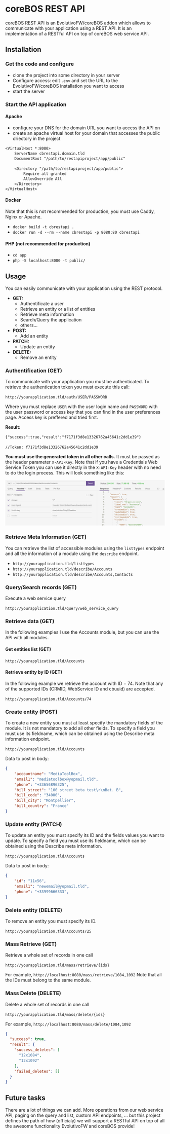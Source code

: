 # coreBOS REST API

coreBOS REST API is an EvolutivoFW/coreBOS addon which allows to communicate with your application using a REST API. It is an implementation of a RESTful API on top of coreBOS web service API.

## Installation

### Get the code and configure

- clone the project into some directory in your server
- Configure access: edit `.env` and set the URL to the EvolutivoFW/coreBOS installation you want to access
- start the server

### Start the API application

#### Apache

- configure your DNS for the domain URL you want to access the API on
- create an apache virtual host for your domain that accesses the public driectory in the project

```
<VirtualHost *:8080>
	ServerName cbrestapi.domain.tld
	DocumentRoot "/path/to/restapiproject/app/public"

	<Directory "/path/to/restapiproject/app/public">
		Require all granted
		AllowOverride All
	</Directory>
</VirtualHost>
```

#### Docker

Note that this is not recommended for production, you must use Caddy, Nginx or Apache.

- `docker build -t cbrestapi .`
- `docker run -d --rm --name cbrestapi -p 8080:80 cbrestapi`

#### PHP (not recommended for production)

- `cd app`
- `php -S localhost:8080 -t public/`

## Usage

You can easily communicate with your application using the REST protocol.

- **GET:** 
	- Authentificate a user
	- Retrieve an entity or a list of entities
	- Retrieve meta information
	- Search/Query the application
	- others...
- **POST:**
  - Add an entity
- **PATCH:** 
  - Update an entity
- **DELETE:** 
  - Remove an entity

### Authentification (GET)

To communicate with your application you must be authenticated. To retrieve the authentication token you must execute this call:

`http://yourapplication.tld/auth/USER/PASSWORD`

Where you must replace `USER` with the user login name and `PASSWORD` with the user password or access key that you can find in the user preferences page. Access key is preffered and tried first.

**Result:**

```
{"success":true,"result":"f7171f3d8e13326762a45641c2dd1e39"}

//Token: f7171f3d8e13326762a45641c2dd1e39
```

**You must use the generated token in all other calls.** It must be passed as the header parameter `X-API-Key`. Note that if you have a Credentials Web Service Token you can use it directly in the `X-API-Key` header with no need to do the login process. This will look something like this:

![X-API-Key Header](APIKeyHeader.png)

### Retrieve Meta Information (GET)

You can retrieve the list of accessible modules using the `listtypes` endpoint and all the information of a module using the `describe` endpoint.

- `http://yourapplication.tld/listtypes`
- `http://yourapplication.tld/describe/Accounts`
- `http://yourapplication.tld/describe/Accounts,Contacts`

### Query/Search records (GET)

Execute a web service query

`http://yourapplication.tld/query/web_service_query`


### Retrieve data (GET)

In the following examples I use the Accounts module, but you can use the API with all modules.

#### Get entities list (GET)

`http://yourapplication.tld/Accounts`

#### Retrieve entity by ID (GET)

In the following example we retrieve the account with ID = 74. Note that any of the supported IDs (CRMID, WebService ID and cbuuid) are accepted.

`http://yourapplication.tld/Accounts/74`

### Create entity (POST)

To create a new entity you must at least specify the mandatory fields of the module. It is not mandatory to add all other fields. To specify a field you must use its fieldname, which can be obtained using the Describe meta information endpoint.

`http://yourapplication.tld/Accounts`

Data to post in body:

```json
{
	"accountname": "MediaToolBox",
	"email1": "mediatoolbox@yopmail.tld",
	"phone": "+33656896325",
	"bill_street": "100 street beta test\r\nBat. B",
	"bill_code": "34000",
	"bill_city": "Montpellier",
	"bill_country": "France"
}
```

### Update entity (PATCH)

To update an entity you must specify its ID and the fields values you want to update. To specify a field you must use its fieldname, which can be obtained using the Describe meta information.

`http://yourapplication.tld/Accounts`

Data to post in body:

```json
{
	"id": "11x56",
	"email1": "newemail@yopmail.tld",
	"phone": "+33999666333",
}
```

### Delete entity (DELETE)

To remove an entity you must specify its ID.

`http://yourapplication.tld/Accounts/25`

### Mass Retrieve (GET)

Retrieve a whole set of records in one call

`http://yourapplication.tld/mass/retrieve/{ids}`

For example, `http://localhost:8080/mass/retrieve/1084,1092` Note that all the IDs must belong to the same module.

### Mass Delete (DELETE)

Delete a whole set of records in one call

`http://yourapplication.tld/mass/delete/{ids}`

For example, `http://localhost:8080/mass/delete/1084,1092`

```json
{
  "success": true,
  "result": {
    "success_deletes": [
      "12x1084",
      "12x1092"
    ],
    "failed_deletes": []
  }
}
```

## Future tasks

There are a lot of things we can add. More operations from our web service API, paging on the query and list, custom API endpoints, ... but this project defines the path of how (officialy) we will support a RESTful API on top of all the awesome functionality EvolutivoFW and coreBOS provide!
